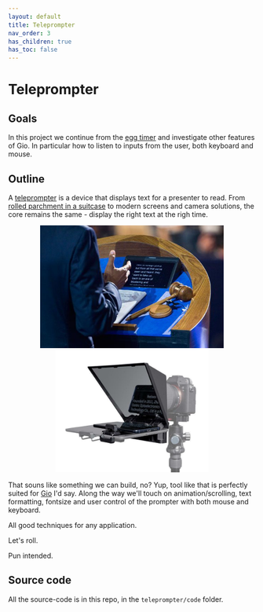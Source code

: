 ```yaml
---
layout: default
title: Teleprompter
nav_order: 3
has_children: true
has_toc: false
---
```



# Teleprompter

## Goals

In this project we continue from the [egg timer](../egg_timer/) and investigate other features of Gio. In particular how to listen to inputs from the user, both keyboard and mouse. 

## Outline

A [teleprompter](https://en.wikipedia.org/wiki/Teleprompter) is a device that displays text for a presenter to read. From [rolled parchment in a suitcase](https://www.smithsonianmag.com/history/a-brief-history-of-the-teleprompter-88039053/) to modern screens and camera solutions, the core remains the same - display the right text at the righ time.

<p align="center">
  <img src="teleprompter_with_text.jpeg" alt="Teleprompter with text" height="250"/>
  <img src="teleprompter.jpeg" alt="Teleprompter and camera" height="250"/>
</p>

That souns like something we can build, no? Yup, tool like that is perfectly suited for [Gio](www.gioui.org) I'd say. Along the way we'll touch on animation/scrolling, text formatting, fontsize and user control of the prompter with both mouse and keyboard. 

All good techniques for any application. 

Let's roll.

Pun intended.


## Source code
All the source-code is in this repo, in the ```teleprompter/code``` folder.
